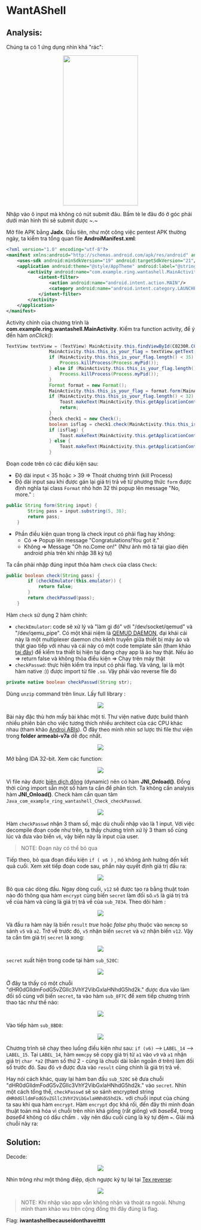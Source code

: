 # WantAShell

## Analysis:

Chúng ta có 1 ứng dụng nhìn khá "rác": 

<p align="center"><img width=200 height= 400 src="Images/appUI1.jpg"></p>

Nhập vào ô input mà không có nút submit đâu. Bấm tè le đâu đó ở góc phải dưới màn hình thì sẽ submit được ~.~

Mở file APK bằng **Jadx**. Đầu tiên, như một công việc pentest APK thường ngày, ta kiểm tra tổng quan file **AndroiManifest.xml**:

```xml
<?xml version="1.0" encoding="utf-8"?>
<manifest xmlns:android="http://schemas.android.com/apk/res/android" android:versionCode="1" android:versionName="1.0" package="com.example.ring.wantashell" platformBuildVersionCode="24" platformBuildVersionName="7">
    <uses-sdk android:minSdkVersion="19" android:targetSdkVersion="21"/>
    <application android:theme="@style/AppTheme" android:label="@string/app_name" android:icon="@mipmap/ic_launcher" android:allowBackup="true" android:supportsRtl="true">
        <activity android:name="com.example.ring.wantashell.MainActivity">
            <intent-filter>
                <action android:name="android.intent.action.MAIN"/>
                <category android:name="android.intent.category.LAUNCHER"/>
            </intent-filter>
        </activity>
    </application>
</manifest>
```

Activity chính của chương trình là **com.example.ring.wantashell.MainActivity**. Kiểm tra function activity, để ý đến hàm *onClick()*:

```java 
TextView textView = (TextView) MainActivity.this.findViewById(C0230R.C0232id.editText);
                MainActivity.this.this_is_your_flag = textView.getText().toString();
                if (MainActivity.this.this_is_your_flag.length() < 35) {
                    Process.killProcess(Process.myPid());
                } else if (MainActivity.this.this_is_your_flag.length() > 39) {
                    Process.killProcess(Process.myPid());
                }
                Format format = new Format();
                MainActivity.this.this_is_your_flag = format.form(MainActivity.this.this_is_your_flag);
                if (MainActivity.this.this_is_your_flag.length() < 32) {
                    Toast.makeText(MainActivity.this.getApplicationContext(), "No,more.", 1).show();
                    return;
                }
                Check check1 = new Check();
                boolean isflag = check1.check(MainActivity.this.this_is_your_flag);
                if (isflag) {
                    Toast.makeText(MainActivity.this.getApplicationContext(), "Congratulations!You got it.", 1).show();
                } else {
                    Toast.makeText(MainActivity.this.getApplicationContext(), "Oh no.Come on!", 1).show();
                }
```

Đoạn code trên có các điều kiện sau:
- Độ dài input < 35 hoặc > 39 => Thoát chương trình (kill Process)
- Độ dài input sau khi được gán lại giá trị trả về từ phương thức  `form` được định nghĩa tại class `Format` nhỏ hơn 32 thì popup lên message "No, more." :

```java
public String form(String input) {
        String pass = input.substring(5, 38);
        return pass;
    }

```

- Phần điều kiện quan trọng là check input có phải flag hay không:
  - Có => Popup lên message "Congratulations!You got it."
  - Không => Message "Oh no.Come on!" (Như ảnh mô tả tại giao diện android phía trên khi nhập 38 ký tự)

Ta cần phải nhập đúng input thỏa hàm `check` của class `Check`:

```java
public boolean check(String pass) {
        if (checkEmulator(this.emulator)) {
            return false;
        }
        return checkPasswd(pass);
    }
```

Hàm `check` sử dụng 2 hàm chính:

- `checkEmulator`: code sẽ xử lý và "làm gì đó" với "/dev/socket/qemud" và "/dev/qemu_pipe". Có một khái niệm là [QEMUD DAEMON](https://android.googlesource.com/platform/external/qemu/+/emu-master-dev/android/docs/ANDROID-QEMUD.TXT), đại khái cái này là một multiplexer daemon cho kênh truyền giữa thiết bị máy ảo và thật giao tiếp với nhau và cái này có một code template sẵn (tham khảo [tại đây](https://blog.birost.com/a?ID=00450-57aa0f6f-7979-427c-af1d-26722f272ced)) để kiểm tra thiết bị hiện tại đang chạy app là ảo hay thật. Nếu ảo => return false và không thỏa điều kiện => Chạy trên máy thật
- `checkPasswd`: thực hiện kiểm tra input có phải flag. Và vâng, lại là một hàm native :)) được import từ file `.so`. Vậy phải vào reverse file đó

```java
private native boolean checkPasswd(String str);
```

Dùng `unzip` command trên linux. Lấy full library :

<p align="center"><img src="Images/linuxterm1.png"></p>

Bài này đặc thù hơn mấy bài khác một tí. Thư viện native được build thành nhiều phiên bản cho việc tương thích nhiều architect của các CPU khác nhau (tham khảo [Androi ABIs](https://developer.android.com/ndk/guides/abis)). Ở đây theo mình nhìn sơ lược thì file thư viện trong **folder armeabi-v7a** dễ đọc nhất.

<p align="center"><img src="Images/linuxterm2.png"></p>

Mở bằng IDA 32-bit. Xem các function:

<p align="center"><img src="Images/IDA_functions.png"></p>

Vì file này được [biên dịch động](https://developer.android.com/training/articles/perf-jni) (dynamic) nên có hàm **JNI_Onload()**. Đồng thời cũng import sẵn một số hàm ta cần để phân tích. Ta không cần analysis hàm **JNI_Onload()**. Check hàm cần quan tâm `Java_com_example_ring_wantashell_Check_checkPasswd`. 

<p align="center"><img src="Images/IDA_func1.png"></p>

Hàm `checkPasswd` nhận 3 tham số, mặc dù chuỗi nhập vào là 1 input. Với việc decompile đoạn code như trên, ta thấy chương trình xử lý 3 tham số cùng lúc và đưa vào biến `v6`, vậy biến này là input của user. 

> NOTE: Đoạn này có thể bỏ qua

Tiếp theo, bỏ qua đoạn điều kiện `if ( v6 )` , nó không ảnh hưởng đến kết quả cuối. Xem xét tiếp đoạn code sau, phần này quyết định giá trị đầu ra:

<p align="center"><img src="Images/IDA_func2.png"></p>

Bỏ qua các dòng đầu. Ngay dòng cuối, `v12` sẽ được tạo ra bằng thuật toán nào đó thông qua hàm `encrypt` cùng biến `secret` làm đối sô.`v5` là giá trị trả về của hàm và cũng là giá trị trả về của `sub_7834`. Theo dõi hàm :

<p align="center"><img src="Images/IDA_func3.png"></p>

Và đầu ra hàm này là biến `result` *true* hoặc *false* phụ thuộc vào `memcmp` so sánh `v5` và `a2`. Trở về trước đó, `v5` nhận biến `secret` và `v2` nhận biến `v12`. Vậy ta cần tìm giá trị `secret` là xong:

<p align="center"><img src="Images/IDA_func4.png"></p>

`secret` xuất hiện trong code tại hàm `sub_520C`:

<p align="center"><img src="Images/IDA_func5.png"></p>

Ở đây ta thấy có một chuỗi "dHR0dGlldmFodG5vZGllc3VhY2VibGxlaHNhdG5hd2k." được đưa vào làm đối số cùng với biến `secret`, ta vào hàm `sub_8F7C` để xem tiếp chương trình thao tác như thế nào:

<p align="center"><img src="Images/IDA_func6.png"></p>

Vào tiếp hàm `sub_8BD8`:

<p align="center"><img src="Images/IDA_func7.png"></p>

Chương trình sẽ chạy theo luồng điều kiện như sau: `if (v6)` --> `LABEL_14` --> `LABEL_15`. Tại `LABEL_14`, hàm `memcpy` sẽ copy giá trị từ `a1` vào `v9` và `a1` nhận giá trị `char *a2` (tham số thứ 2 - cũng là chuỗi dài loằn ngoằn ở trên) làm đối số trước đó. Sau đó `v9` được đưa vào `result` cũng chính là giá trị trả về. 

Hay nói cách khác, quay lại hàm ban đầu `sub_520C` sẽ đưa chuỗi "dHR0dGlldmFodG5vZGllc3VhY2VibGxlaHNhdG5hd2k." vào `secret`. Nhìn một cách tổng thể, `checkPasswd` sẽ so sánh encrypted string `dHR0dGlldmFodG5vZGllc3VhY2VibGxlaHNhdG5hd2k.` với chuỗi input của chúng ta sau khi qua hàm `encrypt`. Hàm `encrypt` đọc khá rối, đến đây thì mình đoán thuật toán mã hóa vì chuỗi trên nhìn khá giống (rất giống) với *base64*, trong *base64* không có dấu chấm `.` vậy nên dấu cuối cùng là ký tự đệm `=`. Giải mã chuỗi này ra:

## Solution:

Decode:

<p align="center"><img src="Images/linuxterm3.png"></p>

Nhìn trông như một thông điệp, dịch ngược ký tự lại tại [Tex reverse](https://www.textreverse.com/):

<p align="center"><img src="Images/texreverse.png"></p>

> NOTE: Khi nhập vào app vẫn không nhận và thoát ra ngoài. Nhưng mình tham khảo wu trên cộng đồng thì đây đúng là flag.

Flag: **iwantashellbecauseidonthaveitttt**
